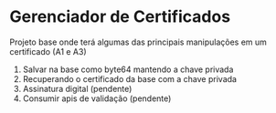 # Gerenciador de Certificados

Projeto base onde terá algumas das principais manipulações em um certificado (A1 e A3)
1. Salvar na base como byte64 mantendo a chave privada
2. Recuperando o certificado da base com a chave privada
3. Assinatura digital (pendente)
4. Consumir apis de validação (pendente)
